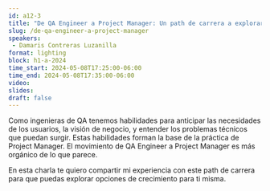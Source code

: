 ```yaml
---
id: a12-3
title: "De QA Engineer a Project Manager: Un path de carrera a explorar"
slug: /de-qa-engineer-a-project-manager
speakers:
 - Damaris Contreras Luzanilla
format: lighting
block: h1-a-2024
time_start: 2024-05-08T17:25:00-06:00
time_end: 2024-05-08T17:35:00-06:00
video:
slides:
draft: false
---
```


Como ingenieras de QA tenemos habilidades para anticipar las necesidades de los usuarios, la visión de negocio, y entender los problemas técnicos que puedan surgir. Estas habilidades forman la base de la práctica de Project Manager. El movimiento de QA Engineer a Project Manager es más orgánico de lo que parece.

En esta charla te quiero compartir mi experiencia con este path de carrera para que puedas explorar opciones de crecimiento para ti misma.